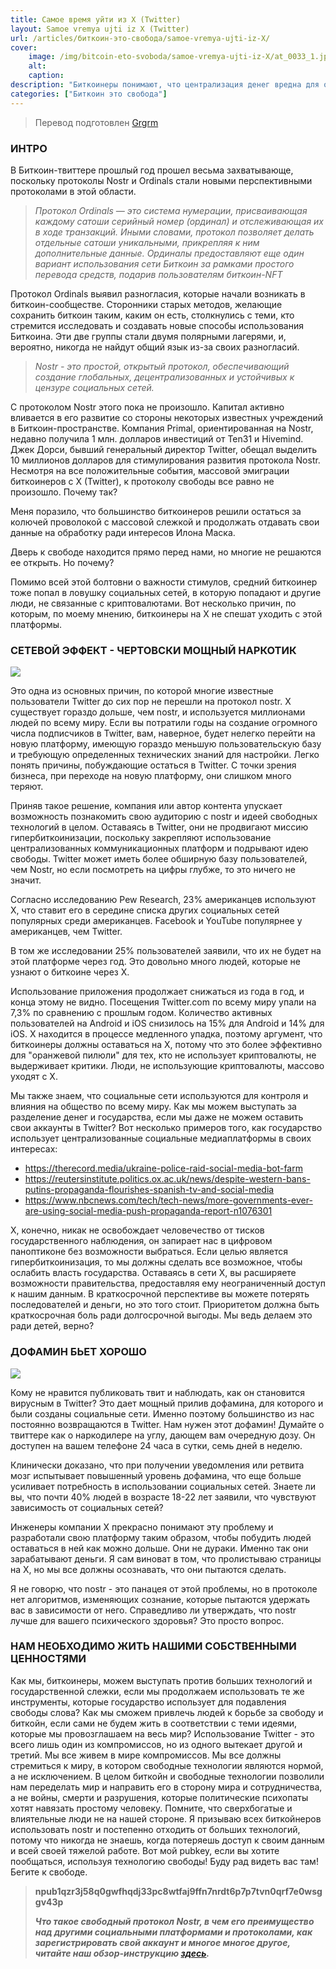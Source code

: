 ```yaml
---
title: Самое время уйти из X (Twitter)
layout: Samoe vremya ujti iz X (Twitter)
url: /articles/биткоин-это-свобода/samoe-vremya-ujti-iz-X/
cover:
    image: /img/bitcoin-eto-svoboda/samoe-vremya-ujti-iz-X/at_0033_1.jpg
    alt: 
    caption:
description: "Биткоинеры понимают, что централизация денег вредна для общества, но при этом используют централизованные социальные медиаплатформы."
categories: ["Биткоин это свобода"]
---
```


> Перевод подготовлен [Grgrm](https://iris.to/npub1qzr3j58q0gwfhqdj33pc8wtfaj9ffn7nrdt6p7p7tvn0qrf7e0wsggv43p "Nostr")

### <h3>ИНТРО</h3>

В Биткоин-твиттере прошлый год прошел весьма захватывающе, поскольку протоколы Nostr и Ordinals стали новыми перспективными протоколами в этой области.

> *Протокол Ordinals — это система нумерации, присваивающая каждому сатоши серийный номер (ординал) и отслеживающая их в ходе транзакций. Иными словами, протокол позволяет делать отдельные сатоши уникальными, прикрепляя к ним дополнительные данные. Ординалы предоставляют еще один вариант использования сети Биткоин за рамками простого перевода средств, подарив пользователям биткоин-NFT*

Протокол Ordinals выявил разногласия, которые начали возникать в биткоин-сообществе. Сторонники старых методов, желающие сохранить биткоин таким, каким он есть, столкнулись с теми, кто стремится исследовать и создавать новые способы использования Биткоина. Эти две группы стали двумя полярными лагерями, и, вероятно, никогда не найдут общий язык из-за своих разногласий.

>*Nostr - это простой, открытый протокол, обеспечивающий создание глобальных, децентрализованных и устойчивых к цензуре социальных сетей.*

С протоколом Nostr этого пока не произошло. Капитал активно вливается в его развитие со стороны некоторых известных учреждений в Биткоин-пространстве. Компания Primal, ориентированная на Nostr, недавно получила 1 млн. долларов инвестиций от Ten31 и Hivemind. Джек Дорси, бывший генеральный директор Twitter, обещал выделить 10 миллионов долларов для стимулирования развития протокола Nostr. Несмотря на все положительные события, массовой эмиграции биткоинеров с X (Twitter), к протоколу свободы все равно не произошло. Почему так?

Меня поразило, что большинство биткоинеров решили остаться за колючей проволокой с массовой слежкой и продолжать отдавать свои данные на обработку ради интересов Илона Маска.

Дверь к свободе находится прямо перед нами, но многие не решаются ее открыть. Но почему?

Помимо всей этой болтовни о важности стимулов, средний биткоинер тоже попал в ловушку социальных сетей, в которую попадают и другие люди, не связанные с криптовалютами. Вот несколько причин, по которым, по моему мнению, биткоинеры на X не спешат уходить с этой платформы.

### <h3>СЕТЕВОЙ ЭФФЕКТ - ЧЕРТОВСКИ МОЩНЫЙ НАРКОТИК</h3>

![](/img/bitcoin-eto-svoboda/samoe-vremya-ujti-iz-X/norootwq.jpg "")

Это одна из основных причин, по которой многие известные пользователи Twitter до сих пор не перешли на протокол nostr. X существует гораздо дольше, чем nostr, и используется миллионами людей по всему миру. Если вы потратили годы на создание огромного числа подписчиков в Twitter, вам, наверное, будет нелегко перейти на новую платформу, имеющую гораздо меньшую пользовательскую базу и требующую определенных технических знаний для настройки. Легко понять причины, побуждающие остаться в Twitter. С точки зрения бизнеса, при переходе на новую платформу, они слишком много теряют.

Приняв такое решение, компания или автор контента упускает возможность познакомить свою аудиторию с nostr и идеей свободных технологий в целом. Оставаясь в Twitter, они не продвигают миссию гипербиткоинизации, поскольку закрепляют использование централизованных коммуникационных платформ и подрывают идею свободы. Twitter может иметь более обширную базу пользователей, чем Nostr, но если посмотреть на цифры глубже, то это ничего не значит.

Согласно исследованию Pew Research, 23% американцев используют X, что ставит его в середине списка других социальных сетей популярных среди американцев. Facebook и YouTube популярнее у американцев, чем Twitter.

В том же исследовании 25% пользователей заявили, что их не будет на этой платформе через год. Это довольно много людей, которые не узнают о биткоине через X.

Использование приложения продолжает снижаться из года в год, и конца этому не видно. Посещения Twitter.com по всему миру упали на 7,3% по сравнению с прошлым годом. Количество активных пользователей на Android и iOS снизилось на 15% для Android и 14% для iOS. X находится в процессе медленного упадка, поэтому аргумент, что биткоинеры должны оставаться на X, потому что это более эффективно для "оранжевой пилюли" для тех, кто не использует криптовалюты, не выдерживает критики. Люди, не использующие криптовалюты, массово уходят с X.

Мы также знаем, что социальные сети используются для контроля и влияния на общество по всему миру. Как мы можем выступать за разделение денег и государства, если мы даже не можем оставить свои аккаунты в Twitter? Вот несколько примеров того, как государство использует централизованные социальные медиаплатформы в своих интересах:

+ https://therecord.media/ukraine-police-raid-social-media-bot-farm
+ https://reutersinstitute.politics.ox.ac.uk/news/despite-western-bans-putins-propaganda-flourishes-spanish-tv-and-social-media
+ https://www.nbcnews.com/tech/tech-news/more-governments-ever-are-using-social-media-push-propaganda-report-n1076301

X, конечно, никак не освобождает человечество от тисков государственного наблюдения, он запирает нас в цифровом паноптиконе без возможности выбраться. Если целью является гипербиткоинизация, то мы должны сделать все возможное, чтобы ослабить власть государства. Оставаясь в сети X, вы расширяете возможности правительства, предоставляя ему неограниченный доступ к нашим данным. В краткосрочной перспективе вы можете потерять последователей и деньги, но это того стоит. Приоритетом должна быть краткосрочная боль ради долгосрочной выгоды. Мы ведь делаем это ради детей, верно?

### <h3>ДОФАМИН БЬЕТ ХОРОШО</h3>

![](/img/bitcoin-eto-svoboda/samoe-vremya-ujti-iz-X/noroedwot.jpg "")

Кому не нравится публиковать твит и наблюдать, как он становится вирусным в Twitter? Это дает мощный прилив дофамина, для которого и были созданы социальные сети. Именно поэтому большинство из нас постоянно возвращаются в Twitter. Нам нужен этот дофамин! Думайте о твиттере как о наркодилере на углу, дающем вам очередную дозу. Он доступен на вашем телефоне 24 часа в сутки, семь дней в неделю.

Клинически доказано, что при получении уведомления или ретвита мозг испытывает повышенный уровень дофамина, что еще больше усиливает потребность в использовании социальных сетей. Знаете ли вы, что почти 40% людей в возрасте 18-22 лет заявили, что чувствуют зависимость от социальных сетей?

Инженеры компании X прекрасно понимают эту проблему и разработали свою платформу таким образом, чтобы побудить людей оставаться в ней как можно дольше. Они не дураки. Именно так они зарабатывают деньги. Я сам виноват в том, что пролистываю страницы на X, но мы все должны осознавать, что они пытаются сделать.

Я не говорю, что nostr - это панацея от этой проблемы, но в протоколе нет алгоритмов, изменяющих сознание, которые пытаются удержать вас в зависимости от него. Справедливо ли утверждать, что nostr лучше для вашего психического здоровья? Это просто вопрос.

### <h3>НАМ НЕОБХОДИМО ЖИТЬ НАШИМИ СОБСТВЕННЫМИ ЦЕННОСТЯМИ</h3>

Как мы, биткоинеры, можем выступать против больших технологий и государственной слежки, если мы продолжаем использовать те же инструменты, которые государство использует для подавления свободы слова? Как мы сможем привлечь людей к борьбе за свободу и биткойн, если сами не будем жить в соответствии с теми идеями, которые мы провозглашаем на весь мир?
Использование Twitter - это всего лишь один из компромиссов, но из одного вытекает другой и третий. Мы все живем в мире компромиссов. Мы все должны стремиться к миру, в котором свободные технологии являются нормой, а не исключением. В целом биткойн и свободные технологии позволили нам переделать мир и направить его в сторону мира и сотрудничества, а не войны, смерти и разрушения, которые политические психопаты хотят навязать простому человеку.
Помните, что сверхбогатые и влиятельные люди не на нашей стороне. Я призываю всех биткойнеров использовать nostr и постепенно отходить от больших технологий, потому что никогда не знаешь, когда потеряешь доступ к своим данным и всей своей тяжелой работе.
Вот мой pubkey, если вы хотите пообщаться, используя технологию свободы! Буду рад видеть вас там! Бегите к свободе.

> **npub1qzr3j58q0gwfhqdj33pc8wtfaj9ffn7nrdt6p7p7tvn0qrf7e0wsggv43p**
>
>***Что такое свободный протокол Nostr, в чем его преимущество над другими социальными платформами и протоколами, как зарегистрировать свой аккаунт и многое многое другое, читайте наш обзор-инструкцию [здесь](/nostr+bitcoin/).***